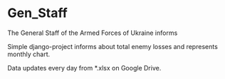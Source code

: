 # Gen_Staff
The General Staff of the Armed Forces of Ukraine  informs

<p>Simple django-project informs about total enemy losses and represents monthly chart.</p>
Data updates every day from *.xlsx on Google Drive.
